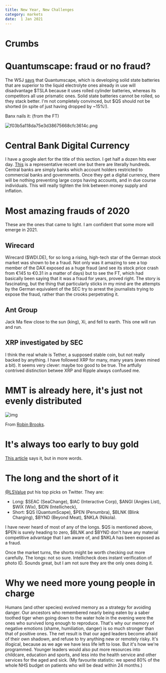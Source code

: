 ```yaml
---
title: New Year, New Challenges
category: markets
date:  1 Jan 2021
---
```


# Crumbs

# Quantumscape: fraud or no fraud?

The WSJ [says](https://www.wsj.com/articles/the-hot-battery-startup-that-could-zap-tesla-11609497031) that Quantumscape, which is developing solid state batteries that are superior to the liquid electrolyte ones already in use will disadvantage $TSLA because it uses rolled cylinder batteries, whereas its competitors all use prismatic ones.
Solid state batteries cannot be rolled, so they stack better.
I'm not completely convinced, but $QS should not be shorted (in spite of just having dropped by ~15%!).

Banx nails it: (from the FT)

![f03b5a118da75e3d38675668cfc3614c.png]({attach}f03b5a118da75e3d38675668cfc3614c.png)

# Central Bank Digital Currency

I have a google alert for the title of this section. I get half a dozen hits ever day.
[This](https://www.paymentsjournal.com/japan-doesnt-want-to-be-late-with-a-digital-currency/) is a representative recent one but there are literally hundreds.
Central banks are simply banks which account holders restricted to commercial banks and governments.
Once they get a digital currency, there will be nothing preventing large corps having accounts,
and in due course individuals. This will really tighten the link between money supply and inflation.

# Most amazing frauds of 2020

These are the ones that came to light. I am confident that some more will emerge in 2021.

## Wirecard

Wirecard ($WDI.DE), for so long a rising, high-tech star of the German stock market was shown to be a fraud.
Not only was it amazing to see a top member of the DAX exposed as a huge fraud (and see its stock price crash from €145 to €0.31 in a matter of days) but to see the FT, which had basically been saying that it was a fraud for years, proved right.
The story is fascinating, but the thing that particularly sticks in my mind are the attempts by the German equivalent of the SEC try to arrest the journalists trying to expose the fraud, rather than the crooks perpetrating it.

## Ant Group

Jack Ma flew close to the sun (king), Xi, and fell to earth. This one will run and run.

## XRP investigated by SEC

I think the real whale is Tether, a supposed stable coin, but not really backed by anything. 
I have followed XRP for many, many years (even mined a bit).
It seems very clever: maybe too good to be true.
The artfully contrived distinction betwee XRP and Ripple always confused me.

# MMT is already here, it's just not evenly distributed

![img]({attach}EqqPuyYXMAEXfl_.png)

From [Robin Brooks](https://twitter.com/RobinBrooksIIF/status/1345048529002237952).

# It's always too early to buy gold

[This article](https://www.investopedia.com/still-too-early-to-buy-gold-5094055) says it, but in more words.

# The long and the short of it

[@LSValue](https://twitter.com/LSValue) put his top picks on Twitter. They are:

- Long: $SEAC (SeaChange), $IAC (Interactive Corp), $ANGI (Angies List), $WIX (Wix), $IDN (Intellicheck),
- Short: $QS (QuantumScape), $PEN (Penumbra), $BLNK (Blink Charging), $BYND (Beyond Meat), $NKLA (Nikola).

I have never heard of most of any of the longs. $QS is mentioned above, $PEN is surely heading to zero, $BLNK and $BYND don't have any material competitive advantage that I am aware of, and $NKLA has been exposed as a fraud. 

Once the market turns, the shorts might be worth checking out more carefully. The longs: not so sure. Intellicheck does instant verification of photo ID. Sounds great, but I am not sure they are the only ones doing it.

# Why we need more young people in charge

Humans (and other species) evolved memory as a strategy for avoiding danger.
Our ancestors who remembered nearly being eaten by a saber toothed tiger when going down to the water hole in the evening were the ones who survived long enough to reproduce.
That's why our memory of negative emotions (shame, humiliation, danger) is so much stronger than that of positive ones.
The net result is that our aged leaders become afraid of their own shadown, and refuse to try anything new or remotely risky.
It's illogical, because as we age we have less life left to lose. But it's how we're programmed.
Younger leaders would also put more resources into childcare, education and sports, and less into the health service and other services for the aged and sick. (My favourite statistic: we spend 80% of the whole NHS budget on patients who will be dead within 24 months.)
